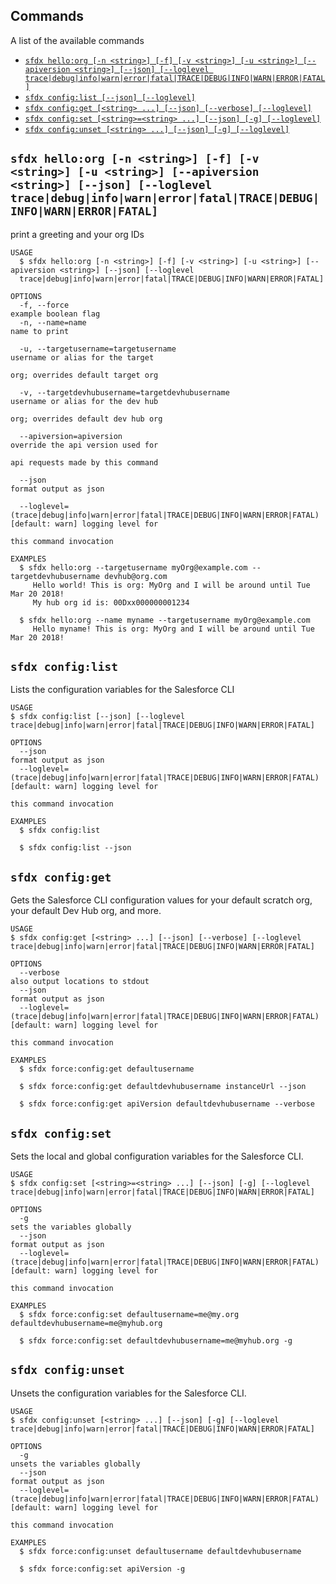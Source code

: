 ## Commands

A list of the available commands

- [`sfdx hello:org [-n <string>] [-f] [-v <string>] [-u <string>] [--apiversion <string>] [--json] [--loglevel trace|debug|info|warn|error|fatal|TRACE|DEBUG|INFO|WARN|ERROR|FATAL]`](#sfdx-helloorg--n-string--f--v-string--u-string---apiversion-string---json---loglevel-tracedebuginfowarnerrorfataltracedebuginfowarnerrorfatal)
- [`sfdx config:list [--json] [--loglevel]`](#sfdx-configlist)
- [`sfdx config:get [<string> ...] [--json] [--verbose] [--loglevel]`](#sfdx-configget)
- [`sfdx config:set [<string>=<string> ...] [--json] [-g] [--loglevel]`](#sfdx-configset)
- [`sfdx config:unset [<string> ...] [--json] [-g] [--loglevel]`](#sfdx-configunset)

## `sfdx hello:org [-n <string>] [-f] [-v <string>] [-u <string>] [--apiversion <string>] [--json] [--loglevel trace|debug|info|warn|error|fatal|TRACE|DEBUG|INFO|WARN|ERROR|FATAL]`

print a greeting and your org IDs

```
USAGE
  $ sfdx hello:org [-n <string>] [-f] [-v <string>] [-u <string>] [--apiversion <string>] [--json] [--loglevel
  trace|debug|info|warn|error|fatal|TRACE|DEBUG|INFO|WARN|ERROR|FATAL]

OPTIONS
  -f, --force                                                                       example boolean flag
  -n, --name=name                                                                   name to print

  -u, --targetusername=targetusername                                               username or alias for the target
                                                                                    org; overrides default target org

  -v, --targetdevhubusername=targetdevhubusername                                   username or alias for the dev hub
                                                                                    org; overrides default dev hub org

  --apiversion=apiversion                                                           override the api version used for
                                                                                    api requests made by this command

  --json                                                                            format output as json

  --loglevel=(trace|debug|info|warn|error|fatal|TRACE|DEBUG|INFO|WARN|ERROR|FATAL)  [default: warn] logging level for
                                                                                    this command invocation

EXAMPLES
  $ sfdx hello:org --targetusername myOrg@example.com --targetdevhubusername devhub@org.com
     Hello world! This is org: MyOrg and I will be around until Tue Mar 20 2018!
     My hub org id is: 00Dxx000000001234

  $ sfdx hello:org --name myname --targetusername myOrg@example.com
     Hello myname! This is org: MyOrg and I will be around until Tue Mar 20 2018!
```

## `sfdx config:list`

Lists the configuration variables for the Salesforce CLI

```
USAGE
$ sfdx config:list [--json] [--loglevel trace|debug|info|warn|error|fatal|TRACE|DEBUG|INFO|WARN|ERROR|FATAL]

OPTIONS
  --json                                                                            format output as json
  --loglevel=(trace|debug|info|warn|error|fatal|TRACE|DEBUG|INFO|WARN|ERROR|FATAL)  [default: warn] logging level for
                                                                                    this command invocation

EXAMPLES
  $ sfdx config:list

  $ sfdx config:list --json
```

## `sfdx config:get`

Gets the Salesforce CLI configuration values for your default scratch org, your default Dev Hub org, and more.

```
USAGE
$ sfdx config:get [<string> ...] [--json] [--verbose] [--loglevel trace|debug|info|warn|error|fatal|TRACE|DEBUG|INFO|WARN|ERROR|FATAL]

OPTIONS
  --verbose                                                                         also output locations to stdout
  --json                                                                            format output as json
  --loglevel=(trace|debug|info|warn|error|fatal|TRACE|DEBUG|INFO|WARN|ERROR|FATAL)  [default: warn] logging level for
                                                                                    this command invocation

EXAMPLES
  $ sfdx force:config:get defaultusername

  $ sfdx force:config:get defaultdevhubusername instanceUrl --json

  $ sfdx force:config:get apiVersion defaultdevhubusername --verbose
```

## `sfdx config:set`

Sets the local and global configuration variables for the Salesforce CLI.

```
USAGE
$ sfdx config:set [<string>=<string> ...] [--json] [-g] [--loglevel trace|debug|info|warn|error|fatal|TRACE|DEBUG|INFO|WARN|ERROR|FATAL]

OPTIONS
  -g                                                                                sets the variables globally
  --json                                                                            format output as json
  --loglevel=(trace|debug|info|warn|error|fatal|TRACE|DEBUG|INFO|WARN|ERROR|FATAL)  [default: warn] logging level for
                                                                                    this command invocation

EXAMPLES
  $ sfdx force:config:set defaultusername=me@my.org defaultdevhubusername=me@myhub.org

  $ sfdx force:config:set defaultdevhubusername=me@myhub.org -g
```

## `sfdx config:unset`

Unsets the configuration variables for the Salesforce CLI.

```
USAGE
$ sfdx config:unset [<string> ...] [--json] [-g] [--loglevel trace|debug|info|warn|error|fatal|TRACE|DEBUG|INFO|WARN|ERROR|FATAL]

OPTIONS
  -g                                                                                unsets the variables globally
  --json                                                                            format output as json
  --loglevel=(trace|debug|info|warn|error|fatal|TRACE|DEBUG|INFO|WARN|ERROR|FATAL)  [default: warn] logging level for
                                                                                    this command invocation

EXAMPLES
  $ sfdx force:config:unset defaultusername defaultdevhubusername

  $ sfdx force:config:set apiVersion -g
```
